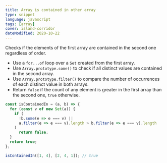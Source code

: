 ```yaml
---
title: Array is contained in other array
type: snippet
language: javascript
tags: [array]
cover: island-corridor
dateModified: 2020-10-22
---
```


Checks if the elements of the first array are contained in the second one regardless of order.

- Use a `for...of` loop over a `Set` created from the first array.
- Use `Array.prototype.some()` to check if all distinct values are contained in the second array.
- Use `Array.prototype.filter()` to compare the number of occurrences of each distinct value in both arrays.
- Return `false` if the count of any element is greater in the first array than the second one, `true` otherwise.

```js
const isContainedIn = (a, b) => {
  for (const v of new Set(a)) {
    if (
      !b.some(e => e === v) ||
      a.filter(e => e === v).length > b.filter(e => e === v).length
    )
      return false;
  }
  return true;
};
```

```js
isContainedIn([1, 4], [2, 4, 1]); // true
```
